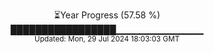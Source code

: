 <p align="center">
⏳Year Progress (57.58 %)<br>
█████████████████▁▁▁▁▁▁▁▁▁▁▁▁▁ <br>
<sub>Updated: Mon, 29 Jul 2024 18:03:03 GMT</sub>
</p>

